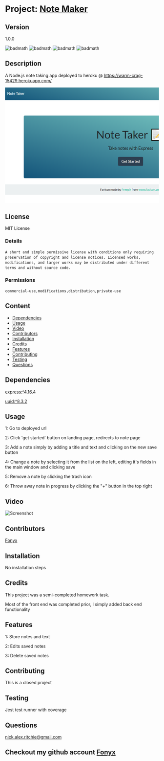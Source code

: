 # Project: [Note Maker](https://github.com/Fonyx/noteMaker)

## Version

1.0.0

![badmath](https://img.shields.io/github/license/Fonyx/NoteMaker)  ![badmath](https://img.shields.io/github/languages/count/Fonyx/NoteMaker)  ![badmath](https://img.shields.io/github/commit-activity/m/Fonyx/NoteMaker)  ![badmath](https://img.shields.io/github/contributors/Fonyx/NoteMaker)  

## Description

A Node.js note taking app deployed to heroku @ https://warm-crag-15429.herokuapp.com/ 

![Alt text](https://github.com/Fonyx/NoteMaker/blob/main/assets/images/screenshot.PNG?raw=true "project screenshot")  

## License

MIT License

### Details  

```A short and simple permissive license with conditions only requiring preservation of copyright and license notices. Licensed works, modifications, and larger works may be distributed under different terms and without source code.  ```

### Permissions  

```commercial-use,modifications,distribution,private-use  ```

## Content 

- [Dependencies](#dependencies)
- [Usage](#usage)
- [Video](#video)
- [Contributors](#contributors)
- [Installation](#installation)
- [Credits](#credits)
- [Features](#features)
- [Contributing](#contributing)
- [Testing](#testing)
- [Questions](#questions)




## Dependencies  

[express:^4.16.4](https://www.npmjs.com/package/express)

[uuid:^8.3.2](https://www.npmjs.com/package/uuid)



## Usage

1: Go to deployed url
  
2: Click 'get started' button on landing page, redirects to note page
  
3: Add a note simply by adding a title and text and clicking on the new save button
  
4: Change a note by selecting it from the list on the left, editing it's fields in the main window and clicking save
  
5: Remove a note by clicking the trash icon  
  
6: Throw away note in progress by clicking the "+" button in the top right

## Video

![Screenshot](https://github.com/Fonyx/noteMaker/blob/main/assets/images/screencap.gif?raw=true "usage screencap")  

## Contributors 

[Fonyx](https://github.com/Fonyx)

## Installation

No installation steps

## Credits

This project was a semi-completed homework task. 
  
Most of the front end was completed prior, I simply added back end functionality

## Features

1: Store notes and text
  
2: Edits saved notes
  
3: Delete saved notes

## Contributing

This is a closed project

## Testing

Jest test runner with coverage

## Questions

nick.alex.ritchie@gmail.com



## Checkout my github account [Fonyx](https://github.com/Fonyx)



